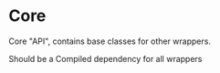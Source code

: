 # Core
Core "API", contains base classes for other wrappers.

Should be a Compiled dependency for all wrappers
